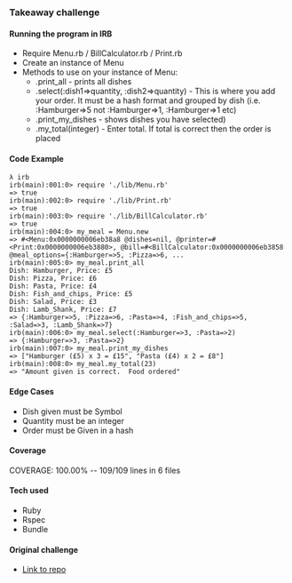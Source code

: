 ### Takeaway challenge

#### Running the program in IRB
- Require Menu.rb / BillCalculator.rb / Print.rb
- Create an instance of Menu
- Methods to use on your instance of Menu:
  - .print_all - prints all dishes
  - .select(:dish1=>quantity, :dish2=>quantity) - This is where you add your order.  It must be a hash format and grouped by dish (i.e. :Hamburger=>5 not :Hamburger=>1, :Hamburger=>1 etc)
  - .print_my_dishes - shows dishes you have selected)
  - .my_total(integer) - Enter total.  If total is correct then the order is placed

#### Code Example
```
λ irb
irb(main):001:0> require './lib/Menu.rb'
=> true
irb(main):002:0> require './lib/Print.rb'
=> true
irb(main):003:0> require './lib/BillCalculator.rb'
=> true
irb(main):004:0> my_meal = Menu.new
=> #<Menu:0x0000000006eb38a8 @dishes=nil, @printer=#<Print:0x0000000006eb3880>, @bill=#<BillCalculator:0x0000000006eb3858 @meal_options={:Hamburger=>5, :Pizza=>6, ...
irb(main):005:0> my_meal.print_all
Dish: Hamburger, Price: £5
Dish: Pizza, Price: £6
Dish: Pasta, Price: £4
Dish: Fish_and_chips, Price: £5
Dish: Salad, Price: £3
Dish: Lamb_Shank, Price: £7
=> {:Hamburger=>5, :Pizza=>6, :Pasta=>4, :Fish_and_chips=>5, :Salad=>3, :Lamb_Shank=>7}
irb(main):006:0> my_meal.select(:Hamburger=>3, :Pasta=>2)
=> {:Hamburger=>3, :Pasta=>2}
irb(main):007:0> my_meal.print_my_dishes
=> ["Hamburger (£5) x 3 = £15", "Pasta (£4) x 2 = £8"]
irb(main):008:0> my_meal.my_total(23)
=> "Amount given is correct.  Food ordered"
```

#### Edge Cases
- Dish given must be Symbol
- Quantity must be an integer
- Order must be Given in a hash

#### Coverage
COVERAGE: 100.00% -- 109/109 lines in 6 files

#### Tech used
- Ruby
- Rspec
- Bundle

#### Original challenge
- [Link to repo](https://github.com/makersacademy/takeaway-challenge)
